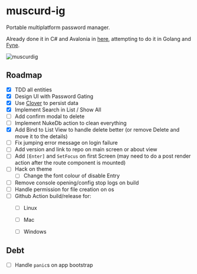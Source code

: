 # muscurd-ig
Portable multiplatform password manager.

Already done it in C# and Avalonia in [here](https://github.com/vikkio88/muscurd-i), attempting to do it in Golang and [Fyne](https://fyne.io/).

![muscurdig](https://github.com/vikkio88/muscurd-ig/assets/248805/65588440-c687-4fe8-bd9c-ecefe7e0a89b)


## Roadmap
- [x] TDD all entities
- [x] Design UI with Password Gating
- [x] Use [Clover](https://github.com/ostafen/clover) to persist data
- [x] Implement Search in List / Show All
- [ ] Add confirm modal to delete
- [ ] Implement NukeDb action to clean everything
- [x] Add Bind to List View to handle delete better (or remove Delete and move it to the details)
- [ ] Fix jumping error message on login failure
- [ ] Add version and link to repo on main screen or about view
- [ ] Add `[Enter]` and `SetFocus` on first Screen (may need to do a post render action after the route component is mounted)
- [ ] Hack on theme
    - [ ] Change the font colour of disable Entry
- [ ] Remove console opening/config stop logs on build
- [ ] Handle permission for file creation on os
- [ ] Github Action build/release for:
    - [ ] Linux
    - [ ] Mac
    - [ ] Windows


## Debt
- [ ] Handle `panic`s on app bootstrap

